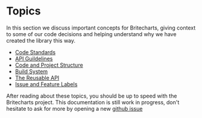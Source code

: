# Topics

In this section we discuss important concepts for Britecharts, giving context to some of our code decisions and helping understand why we have created the library this way.

-   [Code Standards][codestandards]
-   [API Guildelines][apiguidelines]
-   [Code and Project Structure][codestructure]
-   [Build System][buildsystem]
-   [The Reusable API][reusableapi]
-   [Issue and Feature Labels][githublabels]

After reading about these topics, you should be up to speed with the Britecharts project. This documentation is still work in progress, don't hesitate to ask for more by opening a new [github issue](https://github.com/britecharts/britecharts/issues)

[codestandards]: http://britecharts.github.io/britecharts/code-standards.html
[apiguidelines]: http://britecharts.github.io/britecharts/api-guidelines.html
[codestructure]: http://britecharts.github.io/britecharts/code-structure.html
[reusableapi]: http://britecharts.github.io/britecharts/reusable-api.html
[githublabels]: http://britecharts.github.io/britecharts/githug-labels.html
[buildsystem]: http://britecharts.github.io/britecharts/build-system.html
